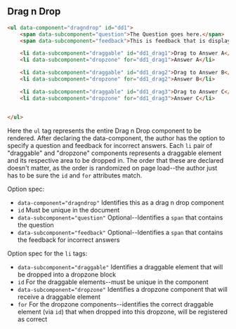 <h2>Drag n Drop</h2>

```html
<ul data-component="dragndrop" id="dd1">
    <span data-subcomponent="question">The Question goes here.</span>
	<span data-subcomponent="feedback">This is feedback that is displayed when this is answered incorrectly.</span>

    <li data-subcomponent="draggable" id="dd1_drag1">Drag to Answer A</li>
    <li data-subcomponent="dropzone" for="dd1_drag1">Answer A</li>

    <li data-subcomponent="draggable" id="dd1_drag2">Drag to Answer B</li>
    <li data-subcomponent="dropzone" for="dd1_drag2">Answer B</li>

    <li data-subcomponent="draggable" id="dd1_drag3">Drag to Answer C</li>
    <li data-subcomponent="dropzone" for="dd1_drag3">Answer C</li>


</ul>
```

Here the <code>ul</code> tag represents the entire Drag n Drop component to be rendered.
After declaring the data-component, the author has the option to specify a question and feedback for incorrect answers.
Each <code>li</code> pair of "draggable" and "dropzone" components represents a draggable element and its respective area to be dropped in. The order that these
are declared doesn't matter, as the order is randomized on page load--the author just has to be sure the <code>id</code> and <code>for</code> attributes match.

Option spec:

<ul>
    <li><code>data-component="dragndrop"</code> Identifies this as a drag n drop component</li>
    <li><code>id</code> Must be unique in the document</li>
    <li><code>data-subcomponent="question"</code> Optional--Identifies a <code>span</code> that contains the question</li>
    <li><code>data-subcomponent="feedback"</code> Optional--Identifies a <code>span</code> that contains the feedback for incorrect answers</li>
</ul>

Option spec for the <code>li</code> tags:

<ul>
    <li><code>data-subcomponent="draggable"</code> Identifies a draggable element that will be dropped into a dropzone block</li>
    <li><code>id</code> For the draggable elements--must be unique in the component
    <li><code>data-subcomponent="dropzone"</code> Identifies a dropzone component that will receive a draggable element</li>
    <li><code>for</code> For the dropzone components--identifies the correct draggable element (via <code>id</code>) that when dropped into this dropzone, will be registered as correct</li>
</ul>
